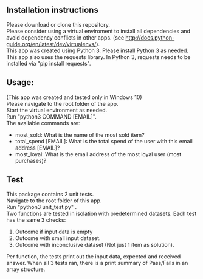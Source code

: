 ## Installation instructions
Please download or clone this repository.   
Please consider using a virtual enviroment to install all dependencies and avoid dependency conflicts in other apps. (see http://docs.python-guide.org/en/latest/dev/virtualenvs/).  
This app was created using Python 3. Please install Python 3 as needed.  
This app also uses the requests library. In Python 3, requests needs to be installed via "pip install requests".  

## Usage:
(This app was created and tested only in Windows 10)   
Please navigate to the root folder of the app.  
Start the virtual environment as needed.  
Run "python3 COMMAND [EMAIL]".  
The available commands are:  
* most_sold: What is the name of the most sold item?
* total_spend [EMAIL]: What is the total spend of the user with this email address [EMAIL]?
* most_loyal: What is the email address of the most loyal user (most purchases)?

## Test
This package contains 2 unit tests.  
Navigate to the root folder of this app.  
Run "python3 unit_test.py" .  
Two functions are tested in isolation with predetermined datasets. 
Each test has the same 3 checks:    
1. Outcome if input data is empty
2. Outcome with small input dataset. 
3. Outcome with inconclusive dataset (Not just 1 item as solution).  

Per function, the tests print out the input data, expected and received answer. When all 3 tests ran, there is a print summary of Pass/Fails in an array structure. 

